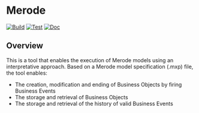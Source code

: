 # Merode
[![Build](https://github.com/AmaVic/merode/actions/workflows/build.yml/badge.svg)](https://github.com/AmaVic/merode/actions/workflows/build.yml) [![Test](https://github.com/AmaVic/merode/actions/workflows/test.yml/badge.svg)](https://github.com/AmaVic/merode/actions/workflows/test.yml) [![Doc](https://github.com/AmaVic/merode/actions/workflows/doc.yml/badge.svg)](https://github.com/AmaVic/merode/actions/workflows/doc.yml)
## Overview
This is a tool that enables the execution of Merode models using an interpretative approach.
Based on a Merode model specification (.mxp) file, the tool enables:
* The creation, modification and ending of Business Objects by firing Business Events
* The storage and retrieval of Business Objects
* The storage and retrieval of the history of valid Business Events
